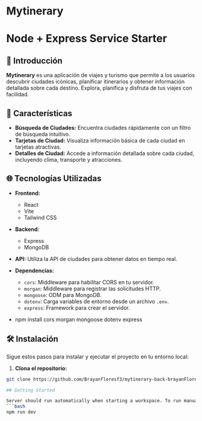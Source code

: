 
# Mytinerary

# Node + Express Service Starter

## 🚀 Introducción

**Mytinerary** es una aplicación de viajes y turismo que permite a los usuarios descubrir ciudades icónicas, planificar itinerarios y obtener información detallada sobre cada destino. Explora, planifica y disfruta de tus viajes con facilidad.

## 📸 Características

- **Búsqueda de Ciudades:** Encuentra ciudades rápidamente con un filtro de búsqueda intuitivo.
- **Tarjetas de Ciudad:** Visualiza información básica de cada ciudad en tarjetas atractivas.
- **Detalles de Ciudad:** Accede a información detallada sobre cada ciudad, incluyendo clima, transporte y atracciones.

## 🌐 Tecnologías Utilizadas

- **Frontend:** 
  - React
  - Vite
  - Tailwind CSS
- **Backend:** 
  - Express
  - MongoDB
- **API:** Utiliza la API de ciudades para obtener datos en tiempo real.

- **Dependencias:** 
  - `cors`: Middleware para habilitar CORS en tu servidor.
  - `morgan`: Middleware para registrar las solicitudes HTTP.
  - `mongoose`: ODM para MongoDB.
  - `dotenv`: Carga variables de entorno desde un archivo `.env`.
  - `express`: Framework para crear el servidor.

- npm install cors morgan mongoose dotenv express

## 🛠️ Instalación

Sigue estos pasos para instalar y ejecutar el proyecto en tu entorno local:

1. **Clona el repositorio:**

```bash
git clone https://github.com/Brayanfloresf3/mytinerary-back-brayanFlores.git

## Getting Started

Server should run automatically when starting a workspace. To run manually, run:
```bash
npm run dev

